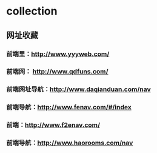 # collection

## 网址收藏

### 前端里：http://www.yyyweb.com/

### 前端网： http://www.qdfuns.com/

### 前端网址导航：http://www.daqianduan.com/nav 

### 前端导航：http://www.fenav.com/#/index

### 前端：http://www.f2enav.com/

### 前端导航：http://www.haorooms.com/nav
